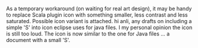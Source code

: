 As a temporary workaround (on waiting for real art design), it may be handy to replace Scala plugin icon with something smaller, less contrast and less saturated. Possible icon variant is attached.
hi anli, any drafts on including a simple 'S' into icon eclipse uses for java files.  I my personal opinion the icon is still too loud.
The icon is now similar to the one for Java files ... a document with a small 'S'.
